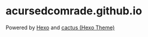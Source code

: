# acursedcomrade.github.io
Powered by [Hexo](https://hexo.io/) and [cactus (Hexo Theme)](https://github.com/probberechts/hexo-theme-cactus)